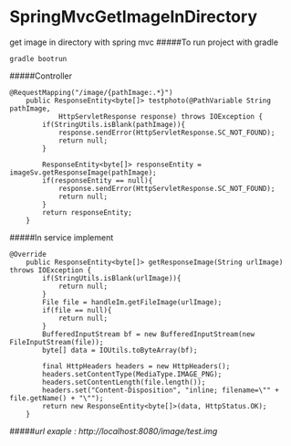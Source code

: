 # SpringMvcGetImageInDirectory
get image in directory with spring mvc
#####To run project with gradle
```
gradle bootrun
```
#####Controller
```
@RequestMapping("/image/{pathImage:.*}")
	public ResponseEntity<byte[]> testphoto(@PathVariable String pathImage,
			HttpServletResponse response) throws IOException {
		if(StringUtils.isBlank(pathImage)){
			response.sendError(HttpServletResponse.SC_NOT_FOUND);
			return null;
		}
		
		ResponseEntity<byte[]> responseEntity = imageSv.getResponseImage(pathImage);
		if(responseEntity == null){
			response.sendError(HttpServletResponse.SC_NOT_FOUND);
			return null;
		}
		return responseEntity;
	}
```
#####In service implement
```
@Override
	public ResponseEntity<byte[]> getResponseImage(String urlImage) throws IOException {
		if(StringUtils.isBlank(urlImage)){
			return null;
		}
		File file = handleIm.getFileImage(urlImage);
		if(file == null){
			return null;
		}
		BufferedInputStream bf = new BufferedInputStream(new FileInputStream(file));
		byte[] data = IOUtils.toByteArray(bf);
		
		final HttpHeaders headers = new HttpHeaders();
	    headers.setContentType(MediaType.IMAGE_PNG);
	    headers.setContentLength(file.length());
	    headers.set("Content-Disposition", "inline; filename=\"" + file.getName() + "\"");
	    return new ResponseEntity<byte[]>(data, HttpStatus.OK);
	}
```
#####_url exaple : http://localhost:8080/image/test.img_
